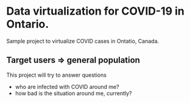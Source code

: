 # Data virtualization for COVID-19 in Ontario.

Sample project to virtualize COVID cases in Ontatio, Canada. 

## Target users => general population

This project will try to answer questions
- who are infected with COVID around me?
- how bad is the situation around me, currently?
